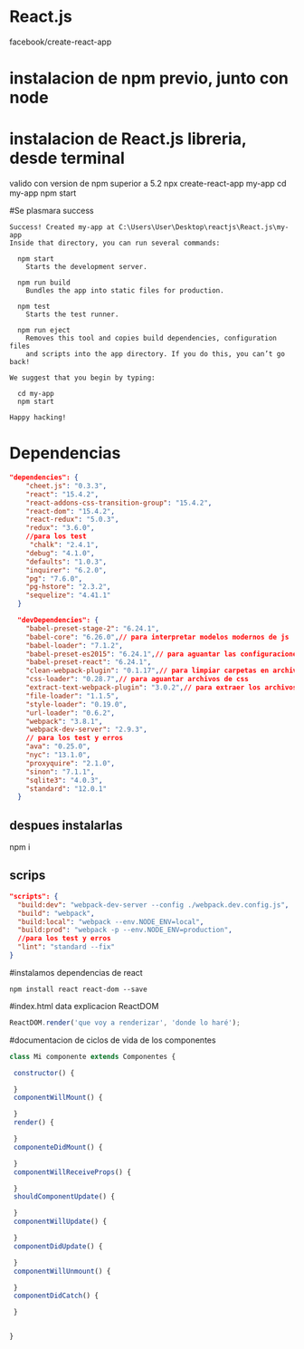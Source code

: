 # React.js
facebook/create-react-app
# instalacion de npm previo, junto con node
# instalacion de React.js libreria, desde terminal
valido con version de npm superior a 5.2
npx create-react-app my-app
cd my-app
npm start

#Se plasmara success
```git
Success! Created my-app at C:\Users\User\Desktop\reactjs\React.js\my-app
Inside that directory, you can run several commands:

  npm start
    Starts the development server.

  npm run build
    Bundles the app into static files for production.

  npm test
    Starts the test runner.

  npm run eject
    Removes this tool and copies build dependencies, configuration files
    and scripts into the app directory. If you do this, you can’t go back!

We suggest that you begin by typing:

  cd my-app
  npm start

Happy hacking!
```
# Dependencias
```json
"dependencies": {
    "cheet.js": "0.3.3",
    "react": "15.4.2",
    "react-addons-css-transition-group": "15.4.2",
    "react-dom": "15.4.2",
    "react-redux": "5.0.3",
    "redux": "3.6.0",
    //para los test
     "chalk": "2.4.1",
    "debug": "4.1.0",
    "defaults": "1.0.3",
    "inquirer": "6.2.0",
    "pg": "7.6.0",
    "pg-hstore": "2.3.2",
    "sequelize": "4.41.1"
  }

  "devDependencies": {
    "babel-preset-stage-2": "6.24.1",
    "babel-core": "6.26.0",// para interpretar modelos modernos de js
    "babel-loader": "7.1.2",
    "babel-preset-es2015": "6.24.1",// para aguantar las configuraciones
    "babel-preset-react": "6.24.1",
    "clean-webpack-plugin": "0.1.17",// para limpiar carpetas en archivos en produccion
    "css-loader": "0.28.7",// para aguantar archivos de css
    "extract-text-webpack-plugin": "3.0.2",// para extraer los archivos de css
    "file-loader": "1.1.5",
    "style-loader": "0.19.0",
    "url-loader": "0.6.2",
    "webpack": "3.8.1",
    "webpack-dev-server": "2.9.3",
    // para los test y erros
    "ava": "0.25.0",
    "nyc": "13.1.0",
    "proxyquire": "2.1.0",
    "sinon": "7.1.1",
    "sqlite3": "4.0.3",
    "standard": "12.0.1"
  }
  ```
  ## despues instalarlas
  npm i
  ## scrips
  ```json
  "scripts": {
    "build:dev": "webpack-dev-server --config ./webpack.dev.config.js",
    "build": "webpack",
    "build:local": "webpack --env.NODE_ENV=local",
    "build:prod": "webpack -p --env.NODE_ENV=production",
    //para los test y erros
    "lint": "standard --fix"
  }
  ```
  #instalamos dependencias de react
  ```git
  npm install react react-dom --save
```
#index.html data explicacion ReactDOM
```js
ReactDOM.render('que voy a renderizar', 'donde lo haré');
```
#documentacion de ciclos de vida de los componentes
```js
class Mi componente extends Componentes {

 constructor() {

 }
 componentWillMount() {

 }
 render() {

 }
 componenteDidMount() {

 }
 componentWillReceiveProps() {

 }
 shouldComponentUpdate() {

 }
 componentWillUpdate() {

 }
 componentDidUpdate() {

 }
 componentWillUnmount() {

 }
 componentDidCatch() {

 }


}
```
